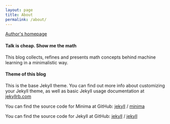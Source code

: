 ```yaml
---
layout: page
title: About
permalink: /about/
---
```

[Author's homepage](http://sudongqi.com/#/)

#### __Talk is cheap. Show me the math__
This blog collects, refines and presents math concepts behind machine learning in a minimalistic way.

#### __Theme of this blog__
This is the base Jekyll theme. You can find out more info about customizing your Jekyll theme, as well as basic Jekyll usage documentation at [jekyllrb.com](https://jekyllrb.com/)

You can find the source code for Minima at GitHub:
[jekyll][jekyll-organization] /
[minima](https://github.com/jekyll/minima)

You can find the source code for Jekyll at GitHub:
[jekyll][jekyll-organization] /
[jekyll](https://github.com/jekyll/jekyll)

[jekyll-organization]: https://github.com/jekyll
